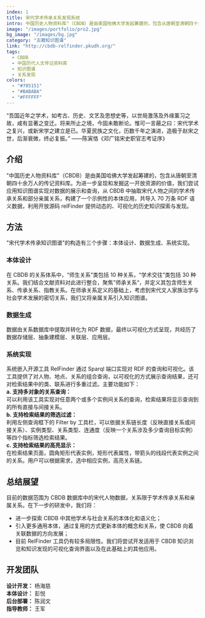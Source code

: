 ```yaml
---
index: 1
title: 宋代学术传承关系发现系统
intro: 中国历史人物资料库"（CBDB）是由美国哈佛大学发起筹建的，包含从唐朝至清朝四十余万人的传记资料库。为进一步呈现和发掘这一开放资源的价值，我们尝试应用知识图谱实现对数据的展示和查询，从 CBDB 中抽取宋代人物之间的学术传承关系和部分亲属关系，构建了一个示例性的本体应用，共导入 70 万条 RDF 语义数据，利用开放源码 relFinder 提供动态的、可视化的历史知识探索与发现。
image: "/images/portfolio/pro2.jpg"
bg_image: "/images/bg.jpg"
category: "古籍知识图谱"
link: "http://cbdb-relfinder.pkudh.org/"
tags:
  - CBDB
  - 中国历代人文传记资料库
  - 知识图谱
  - 关系发现
colors:
  - "#785151"
  - "#BABABA"
  - "#FFFFFF"
---
```


“吾国近年之学术，如考古、历史、文艺及思想史等，以世局激荡及外缘薰习之故，咸有显著之变迁。将来所止之境，今固未敢断论。惟可一言蔽之曰：宋代学术之复兴，或新宋学之建立是已。华夏民族之文化，历数千年之演进，造极于赵宋之世，后渐衰微，终必复振。” ——陈寅恪《邓广铭宋史职官志考证序》

## 介绍

"中国历史人物资料库"（CBDB）是由美国哈佛大学发起筹建的，包含从唐朝至清朝四十余万人的传记资料库。为进一步呈现和发掘这一开放资源的价值，我们尝试应用知识图谱实现对数据的展示和查询，从 CBDB 中抽取宋代人物之间的学术传承关系和部分亲属关系，构建了一个示例性的本体应用，共导入 70 万条 RDF 语义数据，利用开放源码 relFinder 提供动态的、可视化的历史知识探索与发现。

## 方法

"宋代学术传承知识图谱"的构造有三个步骤：本体设计、数据生成、系统实现。

### 本体设计

在 CBDB 的关系体系中，“师生关系”类包括 10 种关系，“学术交往”类包括 30 种关系。我们结合文献资料对此进行整合，聚焦”师承关系“，并定义其包含师生关系、传承关系、指教关系。在师承关系定义的基础上，考虑到宋代文人家族治学与社会学术发展的密切关系，我们又将亲属关系引入知识图谱。

### 数据生成

数据由关系数据库中提取并转化为 RDF 数据，最终以可视化方式呈现，共经历了数据存储层、抽象建模层、关联层、应用层。

### 系统实现

系统嵌入开源工具 RelFinder 通过 Sparql 端口实现对 RDF 的查询和可视化。该工具提供了对人物、地点、关系的组合查询，以可视化的方式展示查询结果，还可对检索结果中的类、联系进行多重过滤。主要功能如下：  
**a. 支持多对象的关系查询：**  
可以利用该工具实现对任意两个或多个实例间关系的查询，检索结果将显示查询到的所有直接与间接关系。  
**b. 支持检索结果的筛选过滤：**  
利用左侧查询框下的 Filter by 工具栏，可以依据关系链长度（反映直接关系或间接关系）、实例类型、关系类型、连通度（反映一个关系涉及多少查询目标实例）等四个指标筛选检索结果。  
**c. 支持检索结果的高亮显示：**  
在检索结果页面，圆角矩形代表实例，矩形代表属性，带箭头的线段代表实例之间的关系。用户可以根据需求，选中相应实例，高亮关系链。

## 总结展望

目前的数据范围为 CBDB 数据库中的宋代人物数据，关系限于学术传承关系和亲属关系。在下一步的研发中，我们将：  
- 进一步探索 CBDB 中其他学术与社会关系的本体化和语义化；
- 引入更多通用本体，通过复用的方式更新本体的概念和关系，使 CBDB 向着关联数据的方向发展；
- 目前 RelFinder 工具仍有较多局限性。我们将尝试开发适用于 CBDB 知识浏览和知识发现的可视化查询界面以及在此基础上的其他应用。

## 开发团队

**设计开发：** 杨海慈  
**本体设计：** 彭悦  
**后台部署：** 陈润文  
**指导教师：** 王军
